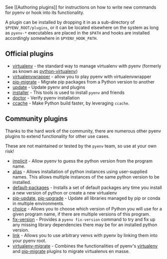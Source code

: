 See [[Authoring plugins]] for instructions on how to write new commands for
pyenv or hook into its functionality.

A plugin can be installed by dropping it in as a sub-directory of
`$PYENV_ROOT/plugins`, or it can be located elsewhere on the system as long as
`pyenv-*` executables are placed in the `$PATH` and hooks are installed
accordingly somewhere in `$PYENV_HOOK_PATH`.

## Official plugins

* [virtualenv] - the standard way to manage virtualenv with pyenv (formerly as known as [python-virtualenv](https://github.com/pyenv/python-virtualenv))
* [virtualenvwrapper](https://github.com/pyenv/pyenv-virtualenvwrapper) - allow you to play pyenv with virtualenvwrapper
* [pip-migrate] - Migrate pip packages from a Python version to another
* [update](https://github.com/pyenv/pyenv-update) - Update pyenv and plugins
* [installer](https://github.com/pyenv/pyenv-installer) - This tools is used to install `pyenv` and friends
* [doctor](https://github.com/pyenv/pyenv-doctor) - Verify pyenv installation
* [ccache](https://github.com/pyenv/pyenv-ccache) - Make Python build faster, by leveraging `ccache`.

[virtualenv]: https://github.com/pyenv/pyenv-virtualenv
[pip-migrate]: https://github.com/pyenv/pyenv-pip-migrate

## Community plugins
Thanks to the hard work of the community, there are numerous other pyenv plugins to extend functionality for other use cases.

These are not maintained or tested by the `pyenv` team, so use at your own risk!

* [implicit](https://github.com/concordusapps/pyenv-implict) - Allow pyenv to guess the python version from the program name.
* [alias](https://github.com/s1341/pyenv-alias) - Allows installation of python instances using user-supplied names. This allows multiple instances of the same python version to be installed.
* [default-packages](https://github.com/jawshooah/pyenv-default-packages) - Installs a set of default packages any time you install a new version of python or create a new virtualenv
* [pip-update](https://github.com/massongit/pyenv-pip-update), [pip-upgrade](https://github.com/zyrikby/pyenv-pip-upgrade) - Update all libraries managed by pip or conda in multiple environments.
* [choice](https://github.com/fizista/pyenv-choice) - Allows you to choose which version of Python you will use for a given program name, if there are multiple versions of this program.
* [fix-version](https://github.com/sprout42/pyenv-fix-version) - Provides a `pyenv fix-version` command to try and fix up any missing library dependencies there may be for an installed python version.
* [link](https://github.com/real-yfprojects/pyenv-link) - Allows you to use arbitrary venvs with pyenv by linking them into your pyenv root.
* [virtualenv-migrate](https://github.com/ashwinvis/pyenv-virtualenv-migrate) - Combines the functionalities of pyenv's [virtualenv] and [pip-migrate] plugins to migrate virtualenvs en masse.